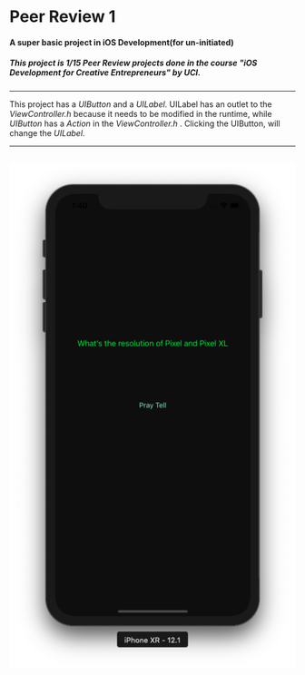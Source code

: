 # Peer Review 1
#### A super basic project in iOS Development(for un-initiated)
##### This project is 1/15 Peer Review projects done in the course \"iOS Development for Creative Entrepreneurs\" by UCI.
-----
This project has a *UIButton* and a *UILabel*. UILabel has an outlet to the *ViewController.h* because it needs to be modified in the runtime, while *UIButton* has a *Action* in the *ViewController.h* . Clicking the UIButton, will change the *UILabel*.
___
![PeerReview1](https://github.com/Ananta11/PeerReview1/raw/master/Common/Screenshot.png)
-----
